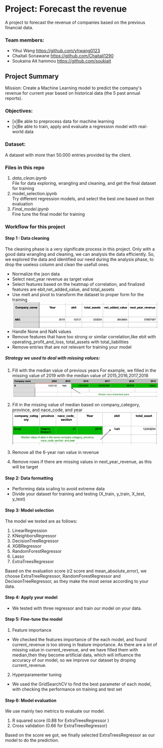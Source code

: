 # Project: Forecast the revenue
A project to forecast the revenue of companies based on the previous financial data.

### Team members:

* Yihui Wang  https://github.com/yhwang0123
* Chaitali Sonawane https://github.com/Chaitali1290
* Soukaina Ait hammou  https://github.com/soukiait


## Project Summary
Mission: Create a Machine Learning model to predict the company's revenue for current year based on historical data (the 5 past annual reports).

### Objectives:

- [x]Be able to preprocess data for machine learning
- [x]Be able to train, apply and evaluate a regression model with real-world data


### Dataset: 
A dataset with more than 50.000 entries provided by the client.


### Files in this repo
1. *data_clean.ipynb*\
File for data exploring, wrangling and cleaning, and get the final dataset for training
2. model_selection.ipynb\
Try different regression models, and select the best one based on their evaluation
3. *Final_model.ipynb*\
Fine tune the final model for training

### Workflow for this project

#### Step 1 : Data cleaning

The cleaning phase is a very significate process in this project. Only with a good data wrangling and cleaning, we can analysis the data efficiently. So, we explored the data and identified our need during the analysis phase, to drop the useless column and clean the usefull ones.

* Normalize the json data
* Select next_year revenue as target value
* Select features based on the heatmap of correlation, and finalized features are ebit,net_added_value, and total_assets
* Use melt and pivot to transform the dataset to proper form for the training
![alt text](https://github.com/yhwang0123/revenue_forecast/blob/yihui/asset/example3.png)
* Handle None and NaN values
* Remove features that have too strong or similar correlation,like ebit with operating_profit_and_loss, total_assets with total_liabilities
* Remove entries that are not relevant for training your model

##### Strategy we used to deal with missing values:
1. Fill with the median value of previous years
For example, we filled in the missing value of 2019 with the median value of 2015,2016,2017,2018
![alt text](https://github.com/yhwang0123/revenue_forecast/blob/yihui/asset/example1.png)

2. Fill in the missing value of median based on company_category, province, and nace_code, and year
![alt text](https://github.com/yhwang0123/revenue_forecast/blob/yihui/asset/example2.png)

3. Remove all the 6-year nan value in revenue
4. Remove rows if there are missing values in next_year_revenue, as this will be target

#### Step 2: Data formatting

* Performing data scaling to avoid extreme data
* Divide your dataset for training and testing (X_train, y_train, X_test, y_test)

#### Step 3: Model selection

The model we tested are as follows:

1. LinearRegression
2. KNeighborsRegressor
3. DecisionTreeRegressor
4. XGBRegressor
5. RandomForestRegressor
6. Lasso
7. ExtraTreesRegressor

Based on the evaluation score (r2 score and mean_absolute_error), we choose ExtraTreeRegressor, RandomForestRegressor and DecisionTreeRegressor, as they make the most sense according to your data.

#### Step 4: Apply your model

* We tested with three regressor and train our model on your data.

#### Step 5: Fine-tune the model

1. Feature importance
* We checked the features importance of the each model, and found current_revenue is too strong in feature importance. As there are a lot of missing value in current_revenue, and we have filled them with median,then they become artificial data, which will influence the accuracy of our model, so we improve our dataset by droping current_revenue.

2. Hyperparamenter tuning
* We used the GridSearchCV to find the best parameter of each model, with checking the performance on training and test set


#### Step 6: Model evaluation

We use mainly two metrics to evaluate our model. 

1. R squared score (0.88 for ExtraTreesRegressor )
2. Cross validation (0.66 for ExtraTreesRegressor)

Based on the score we got, we finally selected ExtraTreesRegressor as our model to do the prediction.

